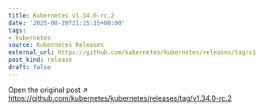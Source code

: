 ```yaml
---
title: Kubernetes v1.34.0-rc.2
date: '2025-08-20T21:15:15+00:00'
tags:
- kubernetes
source: Kubernetes Releases
external_url: https://github.com/kubernetes/kubernetes/releases/tag/v1.34.0-rc.2
post_kind: release
draft: false
---
```

Open the original post ↗ https://github.com/kubernetes/kubernetes/releases/tag/v1.34.0-rc.2
